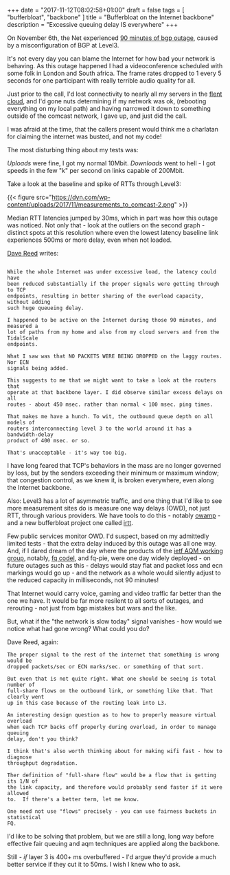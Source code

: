 +++
date = "2017-11-12T08:02:58+01:00"
draft = false
tags = [ "bufferbloat", "backbone" ]
title = "Bufferbloat on the Internet backbone"
description = "Excessive queuing delay IS everywhere"
+++

On November 6th, the Net
experienced
[90 minutes of bgp outage](https://dyn.com/blog/widespread-impact-caused-by-level-3-bgp-route-leak/),
caused by a misconfiguration of BGP at Level3.

It's not every day you can blame the Internet for how bad your network is
behaving. As this outage happened I had a videoconference scheduled with some
folk in London and South africa. The frame rates dropped to 1 every 5
seconds for one participant with really terrible audio quality for all.

Just prior to the call, I'd lost connectivity to nearly all my servers in
the [flent cloud](https://www.flent.org), and I'd gone nuts determining if my
network was ok, (rebooting everything on my local path) and having narrowed it
down to something outside of the comcast network, I gave up, and just did the call.

I was afraid at the time, that the callers present would think me a charlatan
for claiming the internet was busted, and not my code!

The most disturbing thing about my tests was:

*Uploads* were fine, I got my normal 10Mbit.
*Downloads* went to hell - I got speeds in the few "k" per second on links capable of 200Mbit.

Take a look at the baseline and spike of RTTs through Level3:

{{< figure src="https://dyn.com/wp-content/uploads/2017/11/measurements_to_comcast-2.png" >}}

Median RTT latencies jumped by 30ms, which in part was how this outage was
noticed.  Not only that - look at the outliers on the second graph - distinct
spots at this resolution where even the lowest latency baseline link experiences
500ms or more delay, even when not loaded.

[Dave Reed](https://en.wikipedia.org/wiki/David_P._Reed) writes:

````

While the whole Internet was under excessive load, the latency could have
been reduced substantially if the proper signals were getting through to TCP
endpoints, resulting in better sharing of the overload capacity, without adding
such huge queueing delay.

I happened to be active on the Internet during those 90 minutes, and measured a
lot of paths from my home and also from my cloud servers and from the TidalScale
endpoints.

What I saw was that NO PACKETS WERE BEING DROPPED on the laggy routes. Nor ECN
signals being added.

This suggests to me that we might want to take a look at the routers that
operate at that backbone layer. I did observe similar excess delays on all
routes - about 450 msec. rather than normal < 100 msec. ping times.

That makes me have a hunch. To wit, the outbound queue depth on all models of
routers interconnecting level 3 to the world around it has a bandwidth-delay
product of 400 msec. or so.

That's unacceptable - it's way too big.

````

I have long feared that TCP's behaviors in the mass are no longer governed by
loss, but by the senders exceeding their minimum or maximum window; that
congestion control, as we knew it, is broken everywhere, even along the Internet
backbone.

Also: Level3 has a lot of asymmetric traffic, and one thing that I'd like to see
more measurement sites do is measure one way delays (OWD), not just RTT, through various
providers. We have tools to do this -
notably [owamp](http://software.internet2.edu/owamp/) - and a new bufferbloat
project one called [irtt](https://github.com/peteheist/irtt).

Few public services monitor OWD. I'd suspect, based on my admittedly limited
tests - that the extra delay induced by this outage was all one way. And, if I
dared dream of the day where the products of
the [ietf AQM working group](https://tools.ietf.org/wg/aqm/),
notably, [fq codel](https://tools.ietf.org/html/draft-ietf-aqm-fq-codel-06), and
fq-pie, were one day widely deployed - on future outages such as this - delays
would stay flat and packet loss and ecn markings would go up - and the network
as a whole would silently adjust to the reduced capacity in milliseconds, not 90
minutes!

That Internet would carry voice, gaming and video traffic far better than the
one we have. It would be far more resilent to all sorts of outages, and
rerouting - not just from bgp mistakes but wars and the like.

But, what if the "the network is slow today" signal vanishes - how would we
notice what had gone wrong?  What could you do?

Dave Reed, again:

````
The proper signal to the rest of the internet that something is wrong would be
dropped packets/sec or ECN marks/sec. or something of that sort.

But even that is not quite right. What one should be seeing is total number of
full-share flows on the outbound link, or something like that. That clearly went
up in this case because of the routing leak into L3.

An interesting design question as to how to properly measure virtual overload
when each TCP backs off properly during overload, in order to manage queuing
delay, don't you think?

I think that's also worth thinking about for making wifi fast - how to diagnose
throughput degradation.

Ther definition of "full-share flow" would be a flow that is getting its 1/N of
the link capacity, and therefore would probably send faster if it were allowed
to.  If there's a better term, let me know.

One need not use "flows" precisely - you can use fairness buckets in statistical
FQ.

````

I'd like to be solving that problem, but we are still a long, long way before
effective fair queuing and aqm techniques are applied along the backbone. 

Still - *if* layer 3 is 400+ ms overbuffered - I'd argue they'd provide a much better
service if they cut it to 50ms. I wish I knew who to ask.
